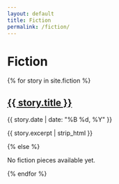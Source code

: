 ```yaml
---
layout: default
title: Fiction
permalink: /fiction/
---
```

<head>
  <link rel="stylesheet" href="{{ "/assets/css/style.css" | relative_url }}">
</head>

<h1 class="page-title">Fiction</h1>

<div class="fiction-grid">
  {% for story in site.fiction %}
  <div class="fiction-card">
    <a href="{{ story.url }}">
      <h2>{{ story.title }}</h2>
    </a>
    <p class="fiction-date">{{ story.date | date: "%B %d, %Y" }}</p>
    <p class="fiction-excerpt">{{ story.excerpt | strip_html }}</p>
  </div>
  {% else %}
    <p>No fiction pieces available yet.</p>
  {% endfor %}
</div>
